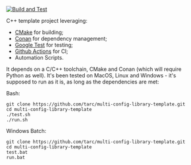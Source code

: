 [![Build and Test](https://github.com/tarc/multi-config-library-template/workflows/Build%20and%20Unit%20Test/badge.svg?branch=develop)](https://github.com/tarc/multi-config-library-template/actions)

C++ template project leveraging:

- [CMake](https://cmake.org/) for building;
- [Conan](https://conan.io/) for dependency management;
- [Google Test](https://github.com/google/googletest) for testing;
- [Github Actions](https://github.com/features/actions) for CI;
- Automation Scripts.

It depends on a C/C++ toolchain, CMake and Conan (which will require Python as
well). It's been tested on MacOS, Linux and Windows - it's supposed to run as
it is, as long as the dependencies are met:

Bash:

```console
git clone https://github.com/tarc/multi-config-library-template.git
cd multi-config-library-template
./test.sh
./run.sh
```

Windows Batch:

```console
git clone https://github.com/tarc/multi-config-library-template.git
cd multi-config-library-template
test.bat
run.bat
```
